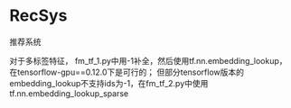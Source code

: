 # RecSys
推荐系统

对于多标签特征，
fm_tf_1.py中用-1补全，然后使用tf.nn.embedding_lookup，在tensorflow-gpu==0.12.0下是可行的；
但部分tensorflow版本的embedding_lookup不支持ids为-1，在fm_tf_2.py中使用tf.nn.embedding_lookup_sparse